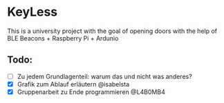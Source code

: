 # KeyLess

This is a university project with the goal of opening doors with the help of BLE Beacons + Raspberry Pi + Ardunio

## Todo:

- [ ] Zu jedem Grundlagenteil: warum das und nicht was anderes?
- [x] Grafik zum Ablauf erläutern @isabelsta
- [x] Gruppenarbeit zu Ende programmieren @L4B0MB4
